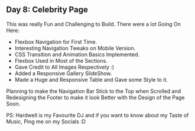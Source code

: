 ## Day 8: Celebrity Page

This was really Fun and Challenging to Build. There were a lot Going On Here:
- Flexbox Navigation for First Time.
- Interesting Navigation Tweaks on Mobile Version.
- CSS Transition and Animation Basics Implemented.
- Flexbox Used in Most of the Sections.
- Gave Credit to All Images Respectively :)
- Added a Responsive Gallery SlideShow.
- Made a Huge and Responsive Table and Gave some Style to it.

Planning to make the Navigation Bar Stick to the Top when Scrolled and Redesigning the Footer to make it look Better with the Design of the Page Soon.

PS: Hardwell is my Favourite DJ and if you want to know about my Taste of Music, Ping me on my Socials :D
